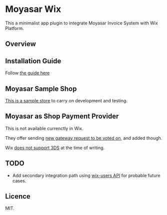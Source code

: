 # Moyasar Wix

This a minimalist app plugin to integrate Moyasar Invoice System with Wix Platform.


## Overview



## Installation Guide

Follow [the guide here](https://github.com/moyasar/moyasar-wix/master/invoices-integration.md)


## Moyasar Sample Shop

[This is a sample store](https://abarrak.wixsite.com/moyasar-dev-store/sample-invoice) to carry on development and testing.

## Moyasar as Shop Payment Provider

This is not available currenctly in Wix.

They offer sending [new gateway request to be voted on](), and added though.

Wix [does not support 3DS](https://support.wix.com/en/article/request-implementing-3d-secure-payments) at the time of writing.

## TODO

- Add secondary integration path using [wix-users API](https://www.wix.com/code/reference/wix-users.html) for probable future cases.


## Licence
MIT.
